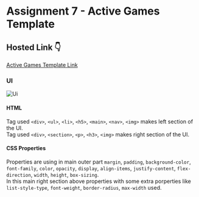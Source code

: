 # Assignment 7 - Active Games Template

## Hosted Link 👇

[Active Games Template Link](https://ugamraj.github.io/CSS-Assignment/Assignment%207%20-%20Active%20Games%20Template/)

### UI 

![Ui](https://github.com/UgamRaj/CSS-Assignment/assets/124122714/979a84f7-4a98-4779-b013-df2a1247b864)

#### HTML

Tag used `<div>`, `<ul>`, `<li>`, `<h5>`, `<main>`, `<nav>`, `<img>`  makes left section of the UI.<br/>
Tag used `<div>`, `<section>`, `<p>`, `<h3>`, `<img>`  makes right section of the UI.<br/>

#### CSS Properties

Properties are using in main outer part `margin`, `padding`, `background-color`, `font-family`, `color`, `opacity`, `display`, `align-items`, `justify-content`, `flex-direction`, `width`, `height`, `box-sizing`. <br/>
 In this main right section above properties with some extra porperties like `list-style-type`, `font-weight`, `border-radius`, `max-width` used.
